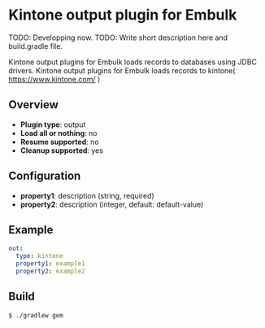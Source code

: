 # Kintone output plugin for Embulk

TODO: Developping now.
TODO: Write short description here and build.gradle file.

Kintone output plugins for Embulk loads records to databases using JDBC drivers.
Kintone output plugins for Embulk loads records to kintone( https://www.kintone.com/ )

## Overview

* **Plugin type**: output
* **Load all or nothing**: no
* **Resume supported**: no
* **Cleanup supported**: yes

## Configuration

- **property1**: description (string, required)
- **property2**: description (integer, default: default-value)

## Example

```yaml
out:
  type: kintone
  property1: example1
  property2: example2
```


## Build

```
$ ./gradlew gem
```
